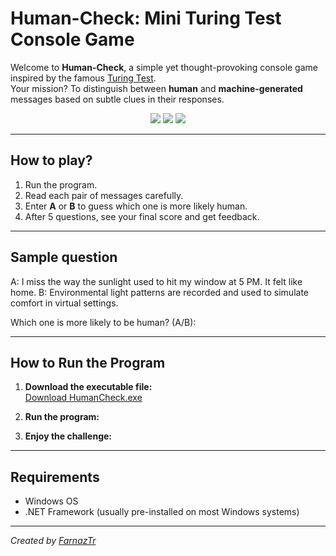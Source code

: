 # Human-Check: Mini Turing Test Console Game

Welcome to **Human-Check**, a simple yet thought-provoking console game inspired by the famous [Turing Test](https://en.wikipedia.org/wiki/Turing_test).  
Your mission? To distinguish between **human** and **machine-generated** messages based on subtle clues in their responses.
<p align="center">
  <img src="https://img.shields.io/badge/Author-farnaztr-red" />
  <img src="https://img.shields.io/badge/Project-HumanCheck-pink" />
  <img src="https://img.shields.io/github/stars/farnaztr/TuringTest?style=social" />
</p>

---

## How to play?

1. Run the program.
2. Read each pair of messages carefully.
3. Enter **A** or **B** to guess which one is more likely human.
4. After 5 questions, see your final score and get feedback.


---

## Sample question

A: I miss the way the sunlight used to hit my window at 5 PM. It felt like home.
B: Environmental light patterns are recorded and used to simulate comfort in virtual settings.

Which one is more likely to be human? (A/B):

---

## How to Run the Program

1. **Download the executable file:**  
   [Download HumanCheck.exe](https://github.com/Farnaztr/TuringTest/blob/main/Human-Check.exe)

2. **Run the program:**  

3. **Enjoy the challenge:**  


---


## Requirements

- Windows OS  
- .NET Framework (usually pre-installed on most Windows systems)

---

*Created by [FarnazTr](https://github.com/Farnaztr)*
